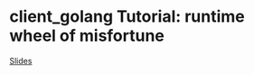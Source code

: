 # client_golang Tutorial: runtime wheel of misfortune

[Slides](https://docs.google.com/presentation/d/1blGS0rey7-nDWHAJrZnX_0kwbDuS0M3cnzDt3_ct9Ss/edit#slide=id.g2f3249de911_4_146)
